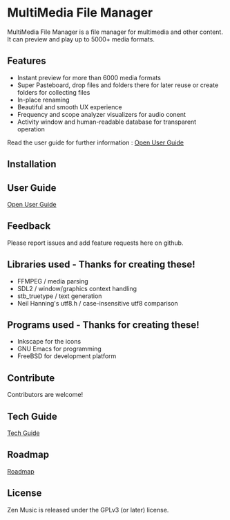 # MultiMedia File Manager

MultiMedia File Manager is a file manager for multimedia and other content. It can preview and play up to 5000+ media formats.

## Features ##

- Instant preview for more than 6000 media formats
- Super Pasteboard, drop files and folders there for later reuse or create folders for collecting files
- In-place renaming
- Beautiful and smooth UX experience
- Frequency and scope analyzer visualizers for audio conent
- Activity window and human-readable database for transparent operation

Read the user guide for further information : [Open User Guide](doc/USER.md)

## Installation ##

## User Guide ##

[Open User Guide](doc/USER.md)

## Feedback ##

Please report issues and add feature requests here on github.

## Libraries used - Thanks for creating these! ##

- FFMPEG / media parsing
- SDL2 / window/graphics context handling
- stb_truetype / text generation
- Neil Hanning's utf8.h / case-insensitive utf8 comparison

## Programs used - Thanks for creating these! ##

- Inkscape for the icons
- GNU Emacs for programming
- FreeBSD for development platform

## Contribute ##

Contributors are welcome!

## Tech Guide ##

[Tech Guide](doc/TECH.md)

## Roadmap ##

[Roadmap](doc/ROAD.md)

## License ##

Zen Music is released under the GPLv3 (or later) license.